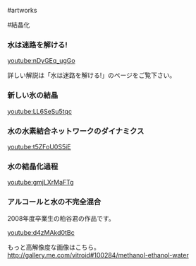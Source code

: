 #artworks

#結晶化

### 水は迷路を解ける!

[youtube:nDyGEq_ugGo](youtube:nDyGEq_ugGo)

詳しい解説は「水は迷路を解ける!」のページをご覧下さい。


### 新しい氷の結晶

[youtube:LL6SeSu5tqc](youtube:LL6SeSu5tqc)


### 水の水素結合ネットワークのダイナミクス

[youtube:t5ZFoU0S5iE](youtube:t5ZFoU0S5iE)


### 水の結晶化過程

[youtube:gmjLXrMaFTg](youtube:gmjLXrMaFTg)


### アルコールと水の不完全混合

2008年度卒業生の粕谷君の作品です。

[youtube:d4zMAkd0tBc](youtube:d4zMAkd0tBc)

もっと高解像度な画像はこちら。http://gallery.me.com/vitroid#100284/methanol-ethanol-water

<!--  -->


